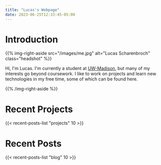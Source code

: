 ```yaml
---
title: "Lucas's Webpage"
date: 2023-06-25T12:33:45-05:00
---
```

# Introduction

{{% img-right-aside src="/images/me.jpg" alt="Lucas Scharenbroch" class="headshot" %}}

Hi, I'm Lucas. I'm currently a student at [UW-Madison](https://en.wikipedia.org/wiki/University_of_Wisconsin%E2%80%93Madison), but many of my interests go beyond coursework. I like to work on projects and learn new technologies in my free time, some of which can be found here.

{{% /img-right-aside %}}

# Recent Projects

{{< recent-posts-list "projects" 10 >}}

# Recent Posts

{{< recent-posts-list "blog" 10 >}}
